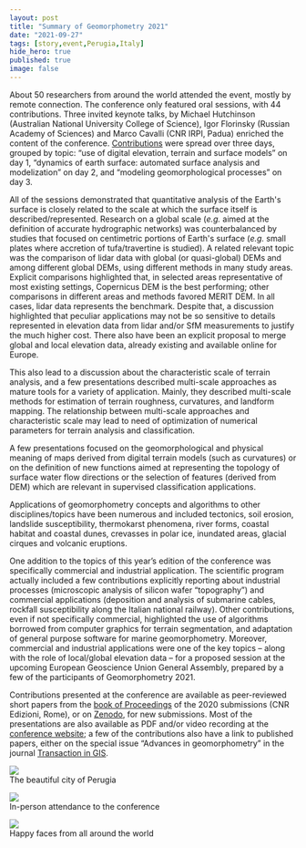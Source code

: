 ```yaml
---
layout: post
title: "Summary of Geomorphometry 2021"
date: "2021-09-27"
tags: [story,event,Perugia,Italy]
hide_hero: true
published: true
image: false
---
```


About 50 researchers from around the world attended the event, mostly by remote connection. The conference only featured oral sessions, with 44 contributions. Three invited keynote talks, by Michael Hutchinson (Australian National University College of Science), Igor Florinsky (Russian Academy of Sciences) and Marco Cavalli (CNR IRPI, Padua) enriched the content of the conference. [Contributions](http://geomorphometry2021.org/index.php/scientific-program) were spread over three days, grouped by topic: “use of digital elevation, terrain and surface models” on day 1, “dynamics of earth surface: automated surface analysis and modelization” on day 2, and “modeling geomorphological processes” on day 3.

All of the sessions demonstrated that quantitative analysis of the Earth's surface is closely related to the scale at which the surface itself is described/represented. Research on a global scale (_e.g._ aimed at the definition of accurate hydrographic networks) was counterbalanced by studies that focused on centimetric portions of Earth's surface (_e.g._ small plates where accretion of tufa/travertine is studied). A related relevant topic was the comparison of lidar data with global (or quasi-global) DEMs and among different global DEMs, using different methods in many study areas. Explicit comparisons highlighted that, in selected areas representative of most existing settings, Copernicus DEM is the best performing; other comparisons in different areas and methods favored MERIT DEM. In all cases, lidar data represents the benchmark. Despite that, a discussion highlighted that peculiar applications may not be so sensitive to details represented in elevation data from lidar and/or SfM measurements to justify the much higher cost. There also have been an explicit proposal to merge global and local elevation data, already existing and available online for Europe.

This also lead to a discussion about the characteristic scale of terrain analysis, and a few presentations described multi-scale approaches as mature tools for a variety of application. Mainly, they described multi-scale methods for estimation of terrain roughness, curvatures, and landform mapping. The relationship between multi-scale approaches and characteristic scale may lead to need of optimization of numerical parameters for terrain analysis and classification.

A few presentations focused on the geomorphological and physical meaning of maps derived from digital terrain models (such as curvatures) or on the definition of new functions aimed at representing the topology of surface water flow directions or the selection of features (derived from DEM) which are relevant in supervised classification applications.

Applications of geomorphometry concepts and algorithms to other disciplines/topics have been numerous and included tectonics, soil erosion, landslide susceptibility, thermokarst phenomena, river forms, coastal habitat and coastal dunes, crevasses in polar ice, inundated areas, glacial cirques and volcanic eruptions.

One addition to the topics of this year’s edition of the conference was specifically commercial and industrial application. The scientific program actually included a few contributions explicitly reporting about industrial processes (microscopic analysis of silicon wafer “topography”) and commercial applications (deposition and analysis of submarine cables, rockfall susceptibility along the Italian national railway). Other contributions, even if not specifically commercial, highlighted the use of algorithms borrowed from computer graphics for terrain segmentation, and adaptation of general purpose software for marine geomorphometry. Moreover, commercial and industrial applications were one of the key topics – along with the role of local/global elevation data – for a proposed session at the upcoming European Geoscience Union General Assembly, prepared by a few of the participants of Geomorphometry 2021.

Contributions presented at the conference are available as peer-reviewed short papers from the [book of Proceedings](https://doi.org/10.30437/geomorphometry2020) of the 2020 submissions (CNR Edizioni, Rome), or on [Zenodo](https://zenodo.org/communities/geomorphometry/?page=1&size=20), for new submissions. Most of the presentations are also available as PDF and/or video recording at the [conference website](http://geomorphometry2021.org); a few of the contributions also have a link to published papers, either on the special issue “Advances in geomorphometry” in the journal [Transaction in GIS](https://onlinelibrary.wiley.com/loi/14679671).

![]({{site.baseurl}}/uploads/img/meet2021/summary_pic5.jpg)  
The beautiful city of Perugia


![]({{site.baseurl}}/uploads/img/meet2021/geomorphometry_2021_group_photo.jpg)  
In-person attendance to the conference


![]({{site.baseurl}}/uploads/img/meet2021/summary_pic1.png)  
Happy faces from all around the world
